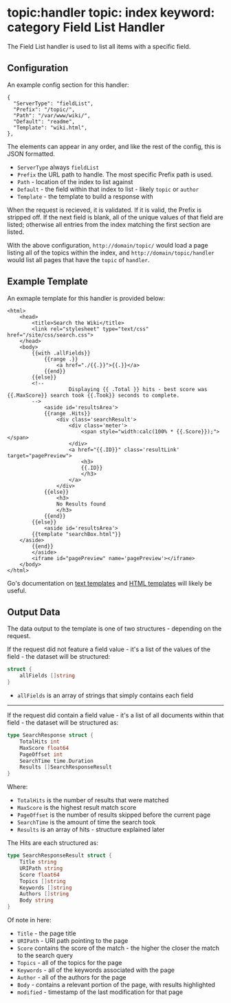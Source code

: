 topic:handler
topic: index
keyword: category
Field List Handler
================
The Field List handler is used to list all items with a specific field.

Configuration
-------------
An example config section for this handler:

```nohighlight
{
  "ServerType": "fieldList",
  "Prefix": "/topic/",
  "Path": "/var/www/wiki/",
  "Default": "readme",
  "Template": "wiki.html",
},
```

The elements can appear in any order, and like the rest of the config, this is JSON formatted.

* `ServerType` always `fieldList`
* `Prefix` the URL path to handle. The most specific Prefix path is used.
* `Path` - location of the index to list against
* `Default` - the field within that index to list - likely `topic` or `author`
* `Template` - the template to build a response with

When the request is recieved, it is validated. If it is valid, the Prefix is stripped off. If the next field is blank, all of the unique values of that field are listed; otherwise all entries from the index matching the first section are listed.

With the above configuration, `http://domain/topic/` would load a page listing all of the topics within the index, and `http://domain/topic/handler` would list all pages that have the `topic` of `handler`.

Example Template
----------------
An exmaple template for this handler is provided below:

```nohighlight
<html>
	<head>
		<title>Search the Wiki</title>
		<link rel="stylesheet" type="text/css" href="/site/css/search.css">
	</head>
	<body>
		{{with .allFields}}
			{{range .}}
				<a href="./{{.}}">{{.}}</a>
			{{end}}
		{{else}}
		<!--
					Displaying {{ .Total }} hits - best score was {{.MaxScore}} search took {{.Took}} seconds to complete.
		-->
			<aside id='resultsArea'>
			{{range .Hits}}
				<div class='searchResult'>
					<div class='meter'>
						<span style="width:calc(100% * {{.Score}});"></span>
					</div>
					<a href="{{.ID}}" class='resultLink' target="pagePreview">
						<h3>
						{{.ID}}
						</h3>
					</a>
				</div>
			{{else}}
				<h3>
				No Results found
				</h3>
			{{end}}
		{{else}}
			<aside id='resultsArea'>
		{{template "searchBox.html"}}
	</aside>
		{{end}}
		</aside>
		<iframe id="pagePreview" name='pagePreview'></iframe>
	</body>
</html>
```

Go's documentation on [text templates](http://golang.org/pkg/text/template/) and [HTML templates](http://golang.org/pkg/html/template/) will likely be useful.

Output Data
-----------

The data output to the template is one of two structures - depending on the request.

If the request did not feature a field value - it's a list of the values of the field - the dataset will be structured:

```go
struct {
	allFields []string
}
```

* `allFields` is an array of strings that simply contains each field

- - - - - - - - - - - - -

If the request did contain a field value - it's a list of all documents within that field - the dataset will be structured as:

```go
type SearchResponse struct {
	TotalHits int
	MaxScore float64
	PageOffset int
	SearchTime time.Duration
	Results []SearchResponseResult
}
```

Where:

* `TotalHits` is the number of results that were matched
* `MaxScore` is the highest result match score
* `PageOffset` is the number of results skipped before the current page
* `SearchTime` is the amount of time the search took
* `Results` is an array of hits - structure explained later

The Hits are each structured as:

```go
type SearchResponseResult struct {
	Title string
	URIPath string
	Score float64
	Topics []string
	Keywords []string
	Authors []string
	Body string
}
```

Of note in here:

* `Title` - the page title
* `URIPath` - URI path pointing to the page
* `Score` contains the score of the match - the higher the closer the match to the search query
* `Topics` - all of the topics for the page
* `Keywords` - all of the keywords associated with the page
* `Author` - all of the authors for the page
* `Body` - contains a relevant portion of the page, with results highlighted
* `modified` - timestamp of the last modification for that page

